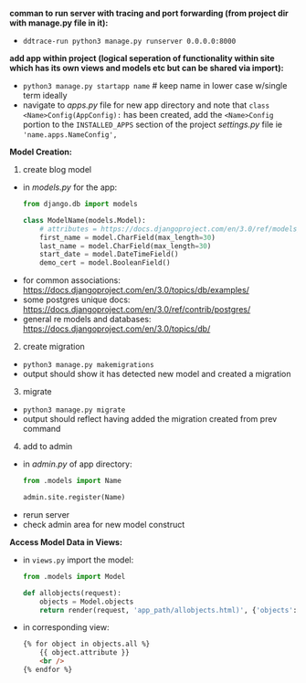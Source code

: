 
**comman to run server with tracing and port forwarding (from project dir with manage.py file in it):**
- `ddtrace-run python3 manage.py runserver 0.0.0.0:8000`

**add app within project (logical seperation of functionality within site which has its own views and models etc but can be shared via import):**
- `python3 manage.py startapp name` # keep name in lower case w/single term ideally
- navigate to *apps.py* file for new app directory and note that `class <Name>Config(AppConfig):` has been created, add the `<Name>Config` portion to the `INSTALLED_APPS` section of the project *settings.py* file ie `'name.apps.NameConfig',`

**Model Creation:**
1. create blog model
- in *models.py* for the app:
    ```python
    from django.db import models

    class ModelName(models.Model):
        # attributes = https://docs.djangoproject.com/en/3.0/ref/models/fields/#model-field-types
        first_name = model.CharField(max_length=30)
        last_name = model.CharField(max_length=30)
        start_date = model.DateTimeField()
        demo_cert = model.BooleanField()
    ```
- for common associations: https://docs.djangoproject.com/en/3.0/topics/db/examples/
- some postgres unique docs: https://docs.djangoproject.com/en/3.0/ref/contrib/postgres/
- general re models and databases: https://docs.djangoproject.com/en/3.0/topics/db/

2. create migration
- `python3 manage.py makemigrations`
- output should show it has detected new model and created a migration

3. migrate
- `python3 manage.py migrate`
- output should reflect having added the migration created from prev command

4. add to admin
- in *admin.py* of app directory:
    ```python
    from .models import Name

    admin.site.register(Name)
    ```
- rerun server
- check admin area for new model construct

**Access Model Data in Views:**
- in `views.py` import the model:
    ```python
    from .models import Model

    def allobjects(request):
        objects = Model.objects
        return render(request, 'app_path/allobjects.html)', {'objects':objects})
    ```
- in corresponding view:
    ```html
    {% for object in objects.all %}
        {{ object.attribute }}
        <br />
    {% endfor %}
    ```
